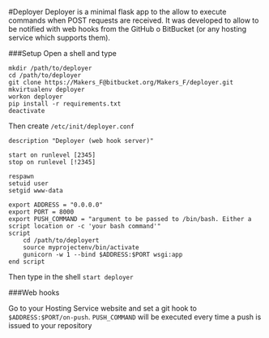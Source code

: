 #Deployer
Deployer is a minimal flask app to the allow to execute commands when POST requests are received.
It was developed to allow to be notified with web hooks from the GitHub o BitBucket (or any hosting service which supports them).

###Setup
Open a shell and type
```
mkdir /path/to/deployer
cd /path/to/deployer
git clone https://Makers_F@bitbucket.org/Makers_F/deployer.git
mkvirtualenv deployer
workon deployer
pip install -r requirements.txt
deactivate
```
 
Then create `/etc/init/deployer.conf`

```
description "Deployer (web hook server)"

start on runlevel [2345]
stop on runlevel [!2345]

respawn
setuid user
setgid www-data

export ADDRESS = "0.0.0.0"
export PORT = 8000
export PUSH_COMMAND = "argument to be passed to /bin/bash. Either a script location or -c 'your bash command'"
script
    cd /path/to/deployert
    source myprojectenv/bin/activate
    gunicorn -w 1 --bind $ADDRESS:$PORT wsgi:app
end script
```

Then type in the shell `start deployer`

###Web hooks

Go to your Hosting Service website and set a git hook to `$ADDRESS:$PORT/on-push`.
`PUSH_COMMAND` will be executed every time a push is issued to your repository
